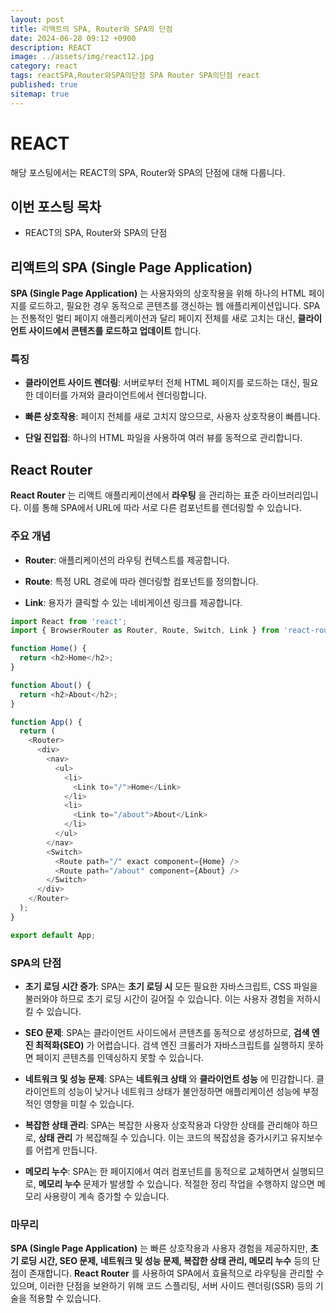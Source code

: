 ```yaml
---
layout: post
title: 리액트의 SPA, Router와 SPA의 단점
date: 2024-06-28 09:12 +0900
description: REACT
image: ../assets/img/react12.jpg
category: react
tags: reactSPA,Router와SPA의단점 SPA Router SPA의단점 react
published: true
sitemap: true
---
```


# REACT
해당 포스팅에서는 REACT의 SPA, Router와 SPA의 단점에 대해 다룹니다.  <br />


## __이번 포스팅 목차__
* REACT의 SPA, Router와 SPA의 단점 <br/>

## __리액트의 SPA (Single Page Application)__<br/>
__SPA (Single Page Application)__ 는 사용자와의 상호작용을 위해 하나의 HTML 페이지를 로드하고, 필요한 경우 동적으로 콘텐츠를 갱신하는 웹 애플리케이션입니다. SPA는 전통적인 멀티 페이지 애플리케이션과 달리 페이지 전체를 새로 고치는 대신, __클라이언트 사이드에서 콘텐츠를 로드하고 업데이트__ 합니다.

### __특징__

* __클라이언트 사이드 렌더링__: 서버로부터 전체 HTML 페이지를 로드하는 대신, 필요한 데이터를 가져와 클라이언트에서 렌더링합니다.

* __빠른 상호작용__: 페이지 전체를 새로 고치지 않으므로, 사용자 상호작용이 빠릅니다.

* __단일 진입접__: 하나의 HTML 파일을 사용하여 여러 뷰를 동적으로 관리합니다.

## __React Router__
__React Router__ 는 리액트 애플리케이션에서 __라우팅__ 을 관리하는 표준 라이브러리입니다. 이를 통해 SPA에서 URL에 따라 서로 다른 컴포넌트를 렌더링할 수 있습니다.

### __주요 개념__

* __Router__: 애플리케이션의 라우팅 컨텍스트를 제공합니다.

* __Route__: 특정 URL 경로에 따라 렌더링할 컴포넌트를 정의합니다.

* __Link__: 용자가 클릭할 수 있는 네비게이션 링크를 제공합니다.

```javascript
import React from 'react';
import { BrowserRouter as Router, Route, Switch, Link } from 'react-router-dom';

function Home() {
  return <h2>Home</h2>;
}

function About() {
  return <h2>About</h2>;
}

function App() {
  return (
    <Router>
      <div>
        <nav>
          <ul>
            <li>
              <Link to="/">Home</Link>
            </li>
            <li>
              <Link to="/about">About</Link>
            </li>
          </ul>
        </nav>
        <Switch>
          <Route path="/" exact component={Home} />
          <Route path="/about" component={About} />
        </Switch>
      </div>
    </Router>
  );
}

export default App;
```

### __SPA의 단점__

* __초기 로딩 시간 증가__: SPA는 __초기 로딩 시__ 모든 필요한 자바스크립트, CSS 파일을 불러와야 하므로 초기 로딩 시간이 길어질 수 있습니다. 이는 사용자 경험을 저하시킬 수 있습니다.

* __SEO 문제__: SPA는 클라이언트 사이드에서 콘텐츠를 동적으로 생성하므로, __검색 엔진 최적화(SEO)__ 가 어렵습니다. 검색 엔진 크롤러가 자바스크립트를 실행하지 못하면 페이지 콘텐츠를 인덱싱하지 못할 수 있습니다.

* __네트워크 및 성능 문제__: SPA는 __네트워크 상태__ 와 __클라이언트 성능__ 에 민감합니다. 클라이언트의 성능이 낮거나 네트워크 상태가 불안정하면 애플리케이션 성능에 부정적인 영향을 미칠 수 있습니다.

* __복잡한 상태 관리__: SPA는 복잡한 사용자 상호작용과 다양한 상태를 관리해야 하므로, __상태 관리__ 가 복잡해질 수 있습니다. 이는 코드의 복잡성을 증가시키고 유지보수를 어렵게 만듭니다.

* __메모리 누수__: SPA는 한 페이지에서 여러 컴포넌트를 동적으로 교체하면서 실행되므로, __메모리 누수__ 문제가 발생할 수 있습니다. 적절한 정리 작업을 수행하지 않으면 메모리 사용량이 계속 증가할 수 있습니다.

### __마무리__
__SPA (Single Page Application)__ 는 빠른 상호작용과 사용자 경험을 제공하지만, __초기 로딩 시간, SEO 문제, 네트워크 및 성능 문제, 복잡한 상태 관리, 메모리 누수__ 등의 단점이 존재합니다. __React Router__ 를 사용하여 SPA에서 효율적으로 라우팅을 관리할 수 있으며, 이러한 단점을 보완하기 위해 코드 스플리팅, 서버 사이드 렌더링(SSR) 등의 기술을 적용할 수 있습니다.